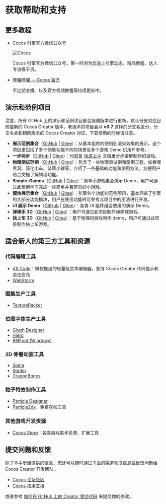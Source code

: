 # 获取帮助和支持

## 更多教程

- Cocos 引擎官方微信公众号

  ![Cocos](support/cocos.jpg)

  Cocos 引擎官方微信公众号，第一时间为您送上引擎动态、精品教程、达人专访等干货。

- [哔哩哔哩 — Cocos 官方](https://space.bilibili.com/491120849/dynamic)

  不定期直播、以及官方视频教程等持续更新中。

## 演示和范例项目

注意，所有 GitHub 上的演示和范例项目都会跟随版本进行更新，默认分支对应目前最新的 Cocos Creator 版本，老版本的项目会以 **v0.7** 这样的分支名区分，分支名会和相同版本的 Cocos Creator 对应，下载使用的时候请注意。

- **展示范例集合**（[GitHub](https://github.com/cocos/cocos-example-projects) | [Gitee](https://gitee.com/mirrors_cocos-creator/example-3d)）：从基本组件的使用到渲染效果的展示，这个项目里包括了多个侧重功能不同的场景及多个游戏 Demo 供用户参考。
- **一步两步**（[GitHub](https://github.com/cocos-creator/tutorial-mind-your-step-3d) | [Gitee](https://gitee.com/mirrors_cocos-creator/tutorial-mind-your-step-3d)）：也就是 [快速上手](../getting-started/first-game/index.md) 文档里分步讲解制作的游戏。
- **物理测试范例**（[GitHub](https://github.com/cocos/cocos-example-projects/tree/v3.5/physics-3d) | [Gitee](https://gitee.com/mirrors_cocos-creator/example-3d/tree/v3.5/physics-3d)）：包含了一些物理测试例和案例工程，如吞噬黑洞、简化小车、坠落小球等，介绍了一些基础的功能和使用方法，方便用户结合文档了解物理功能。
- **Simple-Games**（[GitHub](https://github.com/cocos/cocos-example-projects/tree/v3.5/simple-games) | [Gitee](https://gitee.com/mirrors_cocos-creator/example-3d/tree/v3.5/simple-games)）：简单小游戏集合演示 Demo，用户可通过此案例学习完成一些简单并且常见的小游戏。
- **模块展示集合**（[GitHub](https://github.com/cocos/cocos-test-projects) | [Gitee](https://gitee.com/mirrors_cocos-creator/test-cases-3d)）：引擎各个功能的范例项目，基本涵盖了引擎的大部分功能模块，用户在使用功能时可参考此项目中的用法进行开发。
- **UI 展示 Demo**（[GitHub](https://github.com/cocos/cocos-example-ui/) | [Gitee](https://gitee.com/mirrors_cocos-creator/demo-ui/)）：各类 UI 组件组合使用的演示 Demo。
- **弹弹乐 3D**（[GitHub](https://github.com/cocos/cocos-example-ball) | [Gitee](https://gitee.com/mirrors_cocos-creator/demo-ball)）：用户可通过此项目制作弹弹球游戏。
- **快上车 3D**（[GitHub](https://github.com/cocos/cocos-tutorial-taxi-game) | [Gitee](https://gitee.com/mirrors_cocos-creator/tutorial-taxi-game)）：基于物理的游戏制作 demo，用户可通过此项目制作快上车游戏。

## 适合新人的第三方工具和资源

### 代码编辑工具

- [VS Code](https://code.visualstudio.com/)：微软推出的轻量级文本编辑器，支持 Cocos Creator 代码提示和语法高亮
- [WebStorm](https://www.jetbrains.com/webstorm/)

### 图集生产工具

- [TexturePacker](https://www.codeandweb.com/texturepacker)


### 位图字体生产工具

- [Glyph Designer](https://71squared.com/glyphdesigner)
- [Hiero](https://github.com/libgdx/libgdx/wiki/Hiero)
- [BMFont (Windows)](http://www.angelcode.com/products/bmfont/)

### 2D 骨骼动画工具

- [Spine](http://esotericsoftware.com)
- [Spriter](http://brashmonkey.com/)
- [DragonBones](http://dragonbones.github.io/)

### 粒子特效制作工具

- [Particle Designer](http://particledesigner.71squared.com/)
- [Particle2dx](http://www.effecthub.com/particle2dx)：免费在线工具

### 其他游戏开发资源

- [Cocos Store](http://store.cocos.com/)：各类游戏美术资源、扩展工具

## 提交问题和反馈

除了本手册里提供的信息，您还可以随时通过下面的渠道获取信息或反馈问题给 Cocos Creator 开发团队：

<!-- QQ群：738190852，539131539，577848332（已满），548341746（已满），428196107（已满），246239860 (已满) -->
- [Cocos 论坛社区](https://forum.cocos.org/c/58)
- [Cocos 技术支持](https://www.cocos.com/support)

或者参考 [如何在 GitHub 上向 Creator 提交代码](../submit-pr/submit-pr.md) 来提交你的修改。

